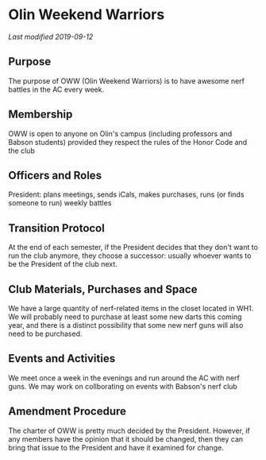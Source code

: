 # Olin Weekend Warriors
*Last modified 2019-09-12*

## Purpose

The purpose of OWW (Olin Weekend Warriors) is to have awesome nerf battles in the AC every week.

## Membership

OWW is open to anyone on Olin's campus (including professors and Babson students) provided they respect the rules of the Honor Code and the club

## Officers and Roles

President: plans meetings, sends iCals, makes purchases, runs (or finds someone to run) weekly battles

## Transition Protocol

At the end of each semester, if the President decides that they don't want to run the club anymore, they choose a successor: usually whoever wants to be the President of the club next.

## Club Materials, Purchases and Space

We have a large quantity of nerf-related items in the closet located in WH1. We will probably need to purchase at least some new darts this coming year, and there is a distinct possibility that some new nerf guns will also need to be purchased.

## Events and Activities

We meet once a week in the evenings and run around the AC with nerf guns. We may work on collborating on events with Babson's nerf club

## Amendment Procedure

The charter of OWW is pretty much decided by the President. However, if any members have the opinion that it should be changed, then they can bring that issue to the President and have it examined for change.
